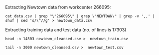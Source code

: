 Extracting Newtown data from workcenter 266095:

`cat data.csv | grep ^\"266095\" | grep \"NEWTOWN\" | grep -v ',,' | shuf | sed 's/\"//g' > newtown_data.csv`


Extracting training data and test data (no. of lines is 17303)

`head -n 14303 newtown_cleansed.csv >  newtown_train.csv`

`tail -n 3000 newtown_cleansed.csv >  newtown_test.csv`

